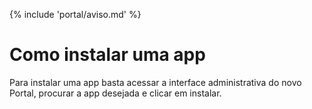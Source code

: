 {% include 'portal/aviso.md' %}

# Como instalar uma app

Para instalar uma app basta acessar a interface administrativa do novo Portal, procurar a app desejada e clicar em instalar.